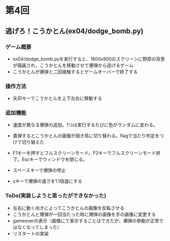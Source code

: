 # 第4回
## 逃げろ！こうかとん(ex04/dodge_bomb.py)
### ゲーム概要
- ex04/dodge_bomb.pyを実行すると、1600x900のスクリーンに野原の背景が描画され、こうかとんを移動させて爆弾から逃げるゲーム
- こうかとんが爆弾と二回接触するとゲームオーバーで終了する

### 操作方法
- 矢印キーでこうかとんを上下左右に移動する
### 追加機能
- 速度が異なる爆弾の追加。1つは実行するたびに色がランダムに変わる。

- 着弾するとこうかとんの画像が焼き鳥に切り替わる。flagで当たり判定をつけて切り替えた

- F1キーを押すとフルスクリーンモード。F2キーでフルスクリーンモード終了。Escキーでウィンドウを閉じる。

- スペースキーで爆弾の停止
- sキーで爆弾の速さを1.1倍速にする

### ToDo(実装しようと思ったができなかった)
- 左右に動く向きによってこうかとんの画像を反転させる
- こうかとんと爆弾が一回当たった時に爆弾の画像を手の画像に変更する
- gameoverの表示（画像にて表示することはできたが、爆弾の挙動が正常ではなくなってしまった）
- リスタートの実装